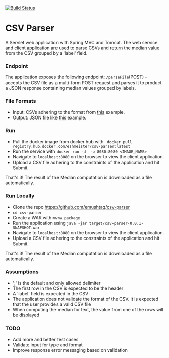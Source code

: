 [![Build Status](https://travis-ci.org/emushtaq/csv-parser.svg?branch=master)](https://travis-ci.org/emushtaq/csv-parser)

# CSV Parser
A Servlet web application with Spring MVC and Tomcat. The web service and client application are used to parse CSVs and return the median value from the CSV grouped by a 'label' field. 

### Endpoint
The application exposes the following endpoint:
```/parseFile```(POST) - accepts the CSV file as a multi-form POST request and parses it to product a JSON response containing median values grouped by labels.

### File Formats
- Input: CSVs adhering to the format from [this](src/main/resources/iris.csv) example.
- Output: JSON file like [this](src/main/resources/iris.csv_medians.json) example.

### Run
- Pull the docker image from docker hub with
`` docker pull registry.hub.docker.com/eshmeister/csv-parser:latest``
- Run the service with
`` docker run -d  -p 8080:8080 <IMAGE_NAME> ``
- Navigate to ``localhost:8080`` on the browser to view the client application.
- Upload a CSV file adhering to the constraints of the application and hit Submit.

That's it! The result of the Median computation is downloaded as a file automatically.

### Run Locally
- Clone the repo https://github.com/emushtaq/csv-parser
- ``cd csv-parser``
- Create a WAR with ``mvnw package``
- Run the application using ``java -jar target/csv-parser-0.0.1-SNAPSHOT.war``
- Navigate to ``localhost:8080`` on the browser to view the client application.
- Upload a CSV file adhering to the constraints of the application and hit Submit.

That's it! The result of the Median computation is downloaded as a file automatically.

### Assumptions
- ';' is the default and only allowed delimiter
- The first row in the CSV is expected to be the header
- A 'label' field is expected in the CSV
- The application does not validate the format of the CSV. It is expected that the user provides a valid CSV file
- When computing the median for text, the value from one of the rows will be displayed

### TODO
- Add more and better test cases
- Validate input for type and format
- Improve response error messaging based on validation

